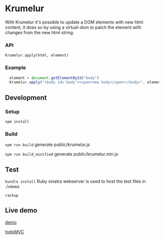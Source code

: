 # Krumelur

With Krumelur it's possible to update a DOM elements with new html content, it does so by using a virtual-dom to patch the element with changes from the new html string.

### API

`Krumelur.apply(html, element)`

### Example

```js
  element = document.getElementById("body")
  Krumelur.apply("<body id='body'><span>new body</span></body>", element)
```

## Development

### Setup
`npm install`

### Build
`npm run build` generate public/krumelur.js

`npm run build_minified` generate public/krumelur.min.js

## Test
`bundle install` Ruby sinatra webserver is used to host the test files in ./views

`rackup`

## Live demo
[demo](https://fast-tundra-5509.herokuapp.com/)

[todoMVC](https://reactize-todo.herokuapp.com/)


